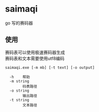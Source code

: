 # saimaqi

go 写的赛码器

## 使用

赛码表可以使用极速赛码器生成  
赛码表和文本需要使用utf8编码

```shell
saimaqi.exe [-m mb] [-t text] [-o output]

  -h    帮助
  -m string
        码表路径
  -o string
        输出路径
  -t string
        文本路径
``` 


